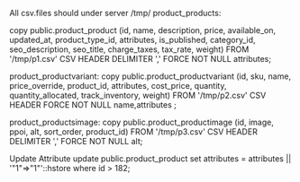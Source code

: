All csv.files should under server /tmp/
product_products:

copy public.product_product (id, name, description, price, available_on, updated_at, product_type_id, attributes, is_published, category_id, seo_description, seo_title, charge_taxes, tax_rate, weight) FROM '/tmp/p1.csv' CSV HEADER DELIMITER ',' FORCE NOT NULL attributes;




product_productvariant:
copy public.product_productvariant (id, sku, name, price_override, product_id, attributes, cost_price, quantity, quantity_allocated, track_inventory, weight) FROM '/tmp/p2.csv' CSV HEADER FORCE NOT NULL name,attributes ;


product_productsimage:
copy public.product_productimage (id, image, ppoi, alt, sort_order, product_id) FROM '/tmp/p3.csv' CSV HEADER DELIMITER ',' FORCE NOT NULL alt;



Update Attribute
update public.product_product set attributes = attributes || '"1"=>"1"'::hstore where id > 182;